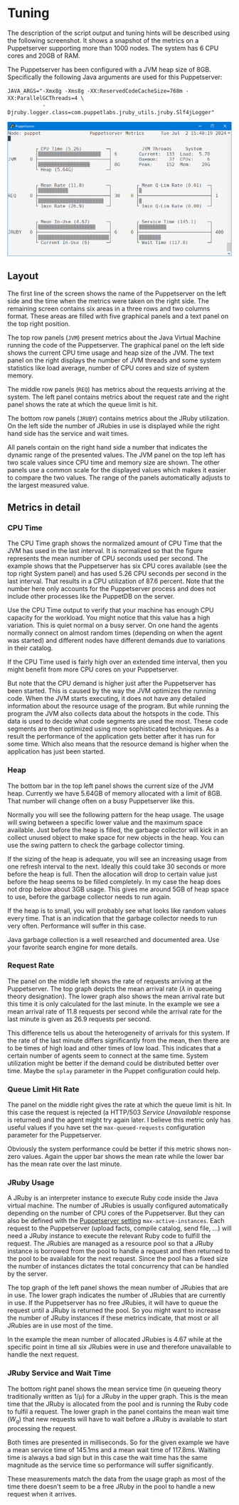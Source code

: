 # Tuning

The description of the script output and tuning hints will be described using the following screenshot. It shows a snapshot of the metrics on a Puppetserver supporting more than 1000 nodes. The system has 6 CPU cores and 20GB of RAM.

The Puppetserver has been configured with a JVM heap size of 8GB. Specifically the following Java arguments are used for this Puppetserver:

```shell
JAVA_ARGS="-Xmx8g -Xms8g -XX:ReservedCodeCacheSize=768m -XX:ParallelGCThreads=4 \
           -Djruby.logger.class=com.puppetlabs.jruby_utils.jruby.Slf4jLogger"
```

![Screenshot](Screenshot.png)

## Layout

The first line of the screen shows the name of the Puppetserver on the left side and the time when the metrics were taken on the right side. The remaining screen contains six areas in a three rows and two columns format. These areas are filled with five graphical panels and a text panel on the top right position.

The top row panels (`JVM`) present metrics about the Java Virtual Machine running the code of the Puppetserver. The graphical panel on the left side shows the current CPU time usage and heap size of the JVM. The text panel on the right displays the number of JVM threads and some system statistics like load average, number of CPU cores and size of system memory.

The middle row panels (`REQ`) has metrics about the requests arriving at the system. The left panel contains metrics about the request rate and the right panel shows the rate at which the queue limit is hit.

The bottom row panels (`JRUBY`) contains metrics about the JRuby utilization. On the left side the number of JRubies in use is displayed while the right hand side has the service and wait times.

All panels contain on the right hand side a number that indicates the dynamic range of the presented values. The JVM panel on the top left has two scale values since CPU time and memory size are shown. The other panels use a common scale for the displayed values which makes it easier to compare the two values. The range of the panels automatically adjusts to the largest measured value.

## Metrics in detail

### CPU Time

The CPU Time graph shows the normalized amount of CPU Time that the JVM has used in the last interval. It is normalized so that the figure represents the mean number of CPU seconds used per second. The example shows that the Puppetserver has six CPU cores available (see the top right System panel) and has used 5.26 CPU seconds per second in the last interval. That results in a CPU utilization of 87.6 percent. Note that the number here only accounts for the Puppetserver process and does not include other processes like the PuppetDB on the server.

Use the CPU Time output to verify that your machine has enough CPU capacity for the workload. You might notice that this value has a high variation. This is quiet normal on a busy server. On one hand the agents normally connect on almost random times (depending on when the agent was started) and different nodes have different demands due to variations in their catalog.

If the CPU Time used is fairly high over an extended time interval, then you might benefit from more CPU cores on your Puppetserver.

But note that the CPU demand is higher just after the Puppetserver has been started. This is caused by the way the JVM optimizes the running code. When the JVM starts executing, it does not have any detailed information about the resource usage of the program. But while running the program the JVM also collects data about the hotspots in the code. This data is used to decide what code segments are used the most. These code segments are then optimized using more sophisticated techniques. As a result the performance of the application gets better after it has run for some time. Which also means that the resource demand is higher when the application has just been started.

### Heap

The bottom bar in the top left panel shows the current size of the JVM heap. Currently we have 5.64GB of memory allocated with a limit of 8GB. That number will change often on a busy Puppetserver like this.

Normally you will see the following pattern for the heap usage. The usage will swing between a specific lower value and the maximum space available. Just before the heap is filled, the garbage collector will kick in an collect unused object to make space for new objects in the heap. You can use the swing pattern to check the garbage collector timing.

If the sizing of the heap is adequate, you will see an increasing usage from one refresh interval to the next. Ideally this could take 30 seconds or more before the heap is full. Then the allocation will drop to certain value just before the heap seems to be filled completely. In my case the heap does not drop below about 3GB usage. This gives me around 5GB of heap space to use, before the garbage collector needs to run again.

If the heap is to small, you will probably see what looks like random values every time. That is an indication that the garbage collector needs to run very often. Performance will suffer in this case.

Java garbage collection is a well researched and documented area. Use your favorite search engine for more details.

### Request Rate

The panel on the middle left shows the rate of requests arriving at the Puppetserver. The top graph depicts the mean arrival rate ($\lambda$ in queueing theory designation). The lower graph also shows the mean arrival rate but this time it is only calculated for the last minute. In the example we see a mean arrival rate of 11.8 requests per second while the arrival rate for the last minute is given as 26.9 requests per second.

This difference tells us about the heterogeneity of arrivals for this system. If the rate of the last minute differs significantly from the mean, then there are to be times of high load and other times of low load. This indicates that a certain number of agents seem to connect at the same time. System utilization might be better if the demand could be distributed better over time. Maybe the `splay` parameter in the Puppet configuration could help.

### Queue Limit Hit Rate

The panel on the middle right gives the rate at which the queue limit is hit. In this case the request is rejected (a HTTP/503 *Service Unavailable* response is returned) and the agent might try again later. I believe this metric only has useful values if you have set the `max-queued-requests` configuration parameter for the Puppetserver.

Obviously the system performance could be better if this metric shows non-zero values. Again the upper bar shows the mean rate while the lower bar has the mean rate over the last minute.

### JRuby Usage

A JRuby is an interpreter instance to execute Ruby code inside the Java virtual machine. The number of JRubies is usually configured automatically depending on the number of CPU cores of the Puppetserver. But they can also be defined with the [Puppetserver setting](https://www.puppet.com/docs/puppet/latest/server/config_file_puppetserver) `max-active-instances`. Each request to the Puppetserver (upload facts, compile catalog, send file, ...) will need a JRuby instance to execute the relevant Ruby code to fulfill the request. The JRubies are managed as a resource pool so that a JRuby instance is borrowed from the pool to handle a request and then returned to the pool to be available for the next request. Since the pool has a fixed size the number of instances dictates the total concurrency that can be handled by the server.

The top graph of the left panel shows the mean number of JRubies that are in use. The lower graph indicates the number of JRubies that are currently in use. If the Puppetserver has no free JRubies, it will have to queue the request until a JRuby is returned the pool. So you might want to increase the number of JRuby instances if these metrics indicate, that most or all JRubies are in use most of the time.

In the example the mean number of allocated JRubies is 4.67 while at the specific point in time all six JRubies were in use and therefore unavailable to handle the next request.

### JRuby Service and Wait Time

The bottom right panel shows the mean service time (in queueing theory traditionally written as $1/\mu$) for a JRuby in the upper graph. This is the mean time that the JRuby is allocated from the pool and is running the Ruby code to fulfil a request. The lower graph in the panel contains the mean wait time ($W_q$) that new requests will have to wait before a JRuby is available to start processing the request.

Both times are presented in milliseconds. So for the given example we have a mean service time of 145.1ms and a mean wait time of 117.8ms. Waiting time is always a bad sign but in this case the wait time has the same magnitude as the service time so performance will suffer significantly.

These measurements match the data from the usage graph as most of the time there doesn't seem to be a free JRuby in the pool to handle a new request when it arrives.
